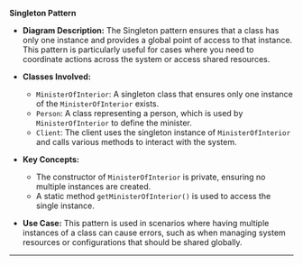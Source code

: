 **Singleton Pattern**
   - **Diagram Description:**
     The Singleton pattern ensures that a class has only one instance and provides a global point of access to that instance. This pattern is particularly useful for cases where you need to coordinate actions across the system or access shared resources.

   - **Classes Involved:**
     - `MinisterOfInterior`: A singleton class that ensures only one instance of the `MinisterOfInterior` exists.
     - `Person`: A class representing a person, which is used by `MinisterOfInterior` to define the minister.
     - `Client`: The client uses the singleton instance of `MinisterOfInterior` and calls various methods to interact with the system.

   - **Key Concepts:**
     - The constructor of `MinisterOfInterior` is private, ensuring no multiple instances are created.
     - A static method `getMinisterOfInterior()` is used to access the single instance.
   
   - **Use Case:**
     This pattern is used in scenarios where having multiple instances of a class can cause errors, such as when managing system resources or configurations that should be shared globally.

---
